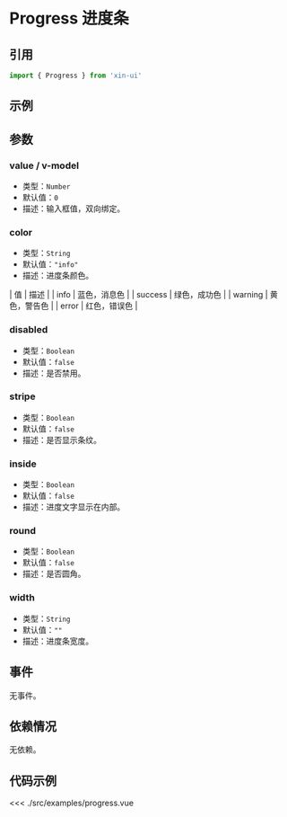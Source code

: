 # Progress 进度条

## 引用
```js
import { Progress } from 'xin-ui'
```

## 示例
<example-progress/>

## 参数

### value / v-model

* 类型：`Number`
* 默认值：`0`
* 描述：输入框值，双向绑定。

### color

* 类型：`String`
* 默认值：`"info"`
* 描述：进度条颜色。

| 值 | 描述 |
| info | 蓝色，消息色 |
| success | 绿色，成功色 |
| warning | 黄色，警告色 |
| error | 红色，错误色 |

### disabled

* 类型：`Boolean`
* 默认值：`false`
* 描述：是否禁用。

### stripe

* 类型：`Boolean`
* 默认值：`false`
* 描述：是否显示条纹。

### inside

* 类型：`Boolean`
* 默认值：`false`
* 描述：进度文字显示在内部。

### round

* 类型：`Boolean`
* 默认值：`false`
* 描述：是否圆角。

### width

* 类型：`String`
* 默认值：`""`
* 描述：进度条宽度。

## 事件

无事件。

## 依赖情况

无依赖。

## 代码示例
<<< ./src/examples/progress.vue







